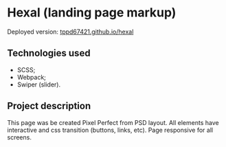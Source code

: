 # Hexal (landing page markup)

Deployed version: [tppd67421.github.io/hexal](https://tppd67421.github.io/hexal)

## Technologies used

- SCSS;
- Webpack;
- Swiper (slider).

## Project description

This page was be created Pixel Perfect from PSD layout. All elements have interactive and css transition (buttons, links, etc). Page responsive for all screens.
